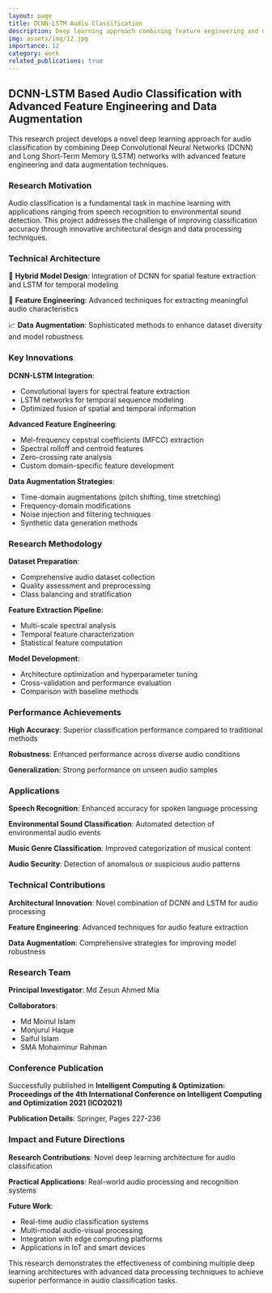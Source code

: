 ```yaml
---
layout: page
title: DCNN-LSTM Audio Classification
description: Deep learning approach combining feature engineering and data augmentation for audio recognition
img: assets/img/12.jpg
importance: 12
category: work
related_publications: true
---
```


## DCNN-LSTM Based Audio Classification with Advanced Feature Engineering and Data Augmentation

This research project develops a novel deep learning approach for audio classification by combining Deep Convolutional Neural Networks (DCNN) and Long Short-Term Memory (LSTM) networks with advanced feature engineering and data augmentation techniques.

### Research Motivation

Audio classification is a fundamental task in machine learning with applications ranging from speech recognition to environmental sound detection. This project addresses the challenge of improving classification accuracy through innovative architectural design and data processing techniques.

### Technical Architecture

🎵 **Hybrid Model Design**: Integration of DCNN for spatial feature extraction and LSTM for temporal modeling

🔧 **Feature Engineering**: Advanced techniques for extracting meaningful audio characteristics

📈 **Data Augmentation**: Sophisticated methods to enhance dataset diversity and model robustness

### Key Innovations

**DCNN-LSTM Integration**:
- Convolutional layers for spectral feature extraction
- LSTM networks for temporal sequence modeling
- Optimized fusion of spatial and temporal information

**Advanced Feature Engineering**:
- Mel-frequency cepstral coefficients (MFCC) extraction
- Spectral rolloff and centroid features
- Zero-crossing rate analysis
- Custom domain-specific feature development

**Data Augmentation Strategies**:
- Time-domain augmentations (pitch shifting, time stretching)
- Frequency-domain modifications
- Noise injection and filtering techniques
- Synthetic data generation methods

### Research Methodology

**Dataset Preparation**:
- Comprehensive audio dataset collection
- Quality assessment and preprocessing
- Class balancing and stratification

**Feature Extraction Pipeline**:
- Multi-scale spectral analysis
- Temporal feature characterization
- Statistical feature computation

**Model Development**:
- Architecture optimization and hyperparameter tuning
- Cross-validation and performance evaluation
- Comparison with baseline methods

### Performance Achievements

**High Accuracy**: Superior classification performance compared to traditional methods

**Robustness**: Enhanced performance across diverse audio conditions

**Generalization**: Strong performance on unseen audio samples

### Applications

**Speech Recognition**: Enhanced accuracy for spoken language processing

**Environmental Sound Classification**: Automated detection of environmental audio events

**Music Genre Classification**: Improved categorization of musical content

**Audio Security**: Detection of anomalous or suspicious audio patterns

### Technical Contributions

**Architectural Innovation**: Novel combination of DCNN and LSTM for audio processing

**Feature Engineering**: Advanced techniques for audio feature extraction

**Data Augmentation**: Comprehensive strategies for improving model robustness

### Research Team

**Principal Investigator**: Md Zesun Ahmed Mia

**Collaborators**:
- Md Moinul Islam
- Monjurul Haque
- Saiful Islam
- SMA Mohaiminur Rahman

### Conference Publication

Successfully published in **Intelligent Computing & Optimization: Proceedings of the 4th International Conference on Intelligent Computing and Optimization 2021 (ICO2021)**

**Publication Details**: Springer, Pages 227-236

### Impact and Future Directions

**Research Contributions**: Novel deep learning architecture for audio classification

**Practical Applications**: Real-world audio processing and recognition systems

**Future Work**:
- Real-time audio classification systems
- Multi-modal audio-visual processing
- Integration with edge computing platforms
- Applications in IoT and smart devices

This research demonstrates the effectiveness of combining multiple deep learning architectures with advanced data processing techniques to achieve superior performance in audio classification tasks. 
